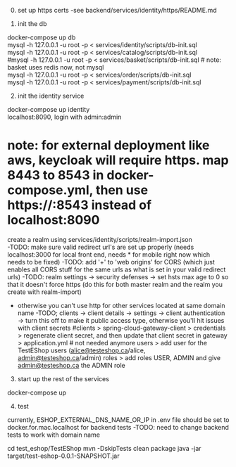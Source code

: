 0. set up https certs
-see backend/services/identity/https/README.md

1. init the db  

docker-compose up db  
mysql -h 127.0.0.1 -u root -p < services/identity/scripts/db-init.sql  
mysql -h 127.0.0.1 -u root -p < services/catalog/scripts/db-init.sql  
#mysql -h 127.0.0.1 -u root -p < services/basket/scripts/db-init.sql # note: basket uses redis now, not mysql  
mysql -h 127.0.0.1 -u root -p < services/order/scripts/db-init.sql  
mysql -h 127.0.0.1 -u root -p < services/payment/scripts/db-init.sql  

2. init the identity service

docker-compose up identity  
localhost:8090, login with admin:admin 
# note: for external deployment like aws, keycloak will require https. map 8443 to 8543 in docker-compose.yml, then use https://<ip-address>:8543 instead of localhost:8090
create a realm using services/identity/scripts/realm-import.json  
-TODO: make sure valid redirect url's are set up properly (needs localhost:3000 for local front end, needs * for mobile right now which needs to be fixed)
-TODO: add '+' to 'web origins' for CORS (which just enables all CORS stuff for the same urls as what is set in your valid redirect urls)
-TODO: realm settings -> security defenses -> set hsts max age to 0 so that it doesn't force https (do this for both master realm and the realm you create with realm-import)
 - otherwise you can't use http for other services located at same domain name
-TODO; clients -> client details -> settings -> client authentication -> turn this off to make it public access type, otherwise you'll hit issues with client secrets
#clients > spring-cloud-gateway-client > credentials > regenerate client secret, and then update that client secret in gateway > application.yml # not needed anymore
users > add user for the TestEShop users (alice@testeshop.ca/alice, admin@testeshop.ca/admin)
roles > add roles USER, ADMIN and give admin@testeshop.ca the ADMIN role

3. start up the rest of the services

docker-compose up  

4. test

currently, ESHOP_EXTERNAL_DNS_NAME_OR_IP in .env file should be set to docker.for.mac.localhost for backend tests
-TODO: need to change backend tests to work with domain name

cd test_eshop/TestEShop
mvn -DskipTests clean package
java -jar target/test-eshop-0.0.1-SNAPSHOT.jar
